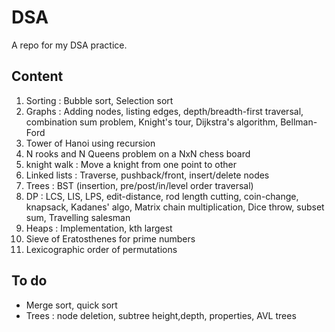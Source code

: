# DSA
A repo for my DSA practice.

## Content
1. Sorting : Bubble sort, Selection sort
2. Graphs : Adding nodes, listing edges, depth/breadth-first traversal, combination sum problem, Knight's tour, Dijkstra's                 algorithm, Bellman-Ford
3. Tower of Hanoi using recursion
4. N rooks and N Queens problem on a NxN chess board
5. knight walk : Move a knight from one point to other
6. Linked lists : Traverse, pushback/front, insert/delete nodes
7. Trees : BST (insertion, pre/post/in/level order traversal)
8. DP : LCS, LIS, LPS, edit-distance, rod length cutting, coin-change, knapsack, Kadanes' algo, Matrix chain multiplication,           Dice throw, subset sum, Travelling salesman
9. Heaps : Implementation, kth largest
10. Sieve of Eratosthenes for prime numbers
11. Lexicographic order of permutations

## To do
* Merge sort, quick sort
* Trees : node deletion, subtree height,depth, properties, AVL trees


